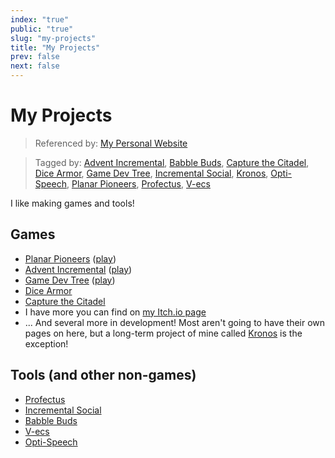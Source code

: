 ```yaml
---
index: "true"
public: "true"
slug: "my-projects"
title: "My Projects"
prev: false
next: false
---
```

# My Projects

> Referenced by: [My Personal Website](/garden/my-personal-website/index.md)

> Tagged by: [Advent Incremental](/garden/advent-incremental/index.md), [Babble Buds](/garden/babble-buds/index.md), [Capture the Citadel](/garden/capture-the-citadel/index.md), [Dice Armor](/garden/dice-armor/index.md), [Game Dev Tree](/garden/game-dev-tree/index.md), [Incremental Social](/garden/incremental-social/index.md), [Kronos](/garden/kronos/index.md), [Opti-Speech](/garden/opti-speech/index.md), [Planar Pioneers](/garden/planar-pioneers/index.md), [Profectus](/garden/profectus/index.md), [V-ecs](/garden/v-ecs/index.md)

I like making games and tools!

## Games
- [Planar Pioneers](/garden/planar-pioneers/index.md) ([play](https://thepaperpilot.org/planar))
- [Advent Incremental](/garden/advent-incremental/index.md) ([play](https://thepaperpilot.org/advent))
- [Game Dev Tree](/garden/game-dev-tree/index.md) ([play](https://thepaperpilot.org/gamedevtree))
- [Dice Armor](/garden/dice-armor/index.md)
- [Capture the Citadel](/garden/capture-the-citadel/index.md)
- I have more you can find on [my Itch.io page](https://thepaperpilot.itch.io/)
- ... And several more in development! Most aren't going to have their own pages on here, but a long-term project of mine called [Kronos](/garden/kronos/index.md) is the exception!

## Tools (and other non-games)
- [Profectus](/garden/profectus/index.md)
- [Incremental Social](/garden/incremental-social/index.md)
- [Babble Buds](/garden/babble-buds/index.md)
- [V-ecs](/garden/v-ecs/index.md)
- [Opti-Speech](/garden/opti-speech/index.md)